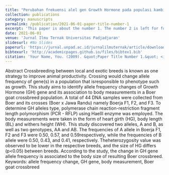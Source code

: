 ```yaml
---
title: "Perubahan frekuensi alel gen Growth Hormone pada populasi kambing keturunan Boer dan hubungannya dengan ukuran tubuh"
collection: publications
category: manuscripts
permalink: /publication/2021-06-01-paper-title-number-1
excerpt: 'This paper is about the number 1. The number 2 is left for future work.'
date: 2021-06-01
venue: 'Jurnal Ilmu Ternak Universitas Padjadjaran'
slidesurl: #No Slides
paperurl: 'https://jurnal.unpad.ac.id/jurnalilmuternak/article/download/33425/15846'
bibtexurl: 'http://academicpages.github.io/files/bibtex1.bib'
citation: 'Your Name, You. (2009). &quot;Paper Title Number 1.&quot; <i>Journal 1</i>. 1(1).'
---
```

Abstract 
Crossbreeding between local and exotic breeds is known as one strategy to improve animal productivity. Crossing would change allele frequency of gene(s) in a population that isresponsible to phenotype such as growth. This study aims to identify allele frequency changes of Growth Hormone (GH) gene and its association to body measurements in a Boer goat crossbreed population. A total of 44 DNA samples were collected from Boer and its crosses (Boer x Jawa Randu) namely Boerja F1, F2, and F3. To determine GH alleles type, polymerase chain reaction-restriction fragment length polymorphism (PCR - RFLP) using HaeIII enzyme was employed. The body measurements were taken in the form of heart girth (HG), body length (BL) and withers height (WH). This study discovered two alleles, A and B, as well as two genotypes, AA and AB. The frequencies of A allele in Boerja F1, F2 and F3 were 0.50, 0.57, and 0.59respectively, while the frequencies of B allele were 0.50, 0.43, and 0.41, respectively. Theheterozygosity value was observed to be lower in the respective breeds, and the size of HG differs (p<0.05) between breeds. According to the study, the change in GH gene allele frequency is associated to the body size of resulting Boer crossbreed. 
Keywords: allele frequency change, GH gene, body measurement, Boer goat crossbreed
